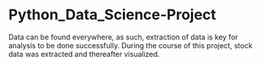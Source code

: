 # Python_Data_Science-Project
Data can be found everywhere, as such, extraction of data is key for analysis to be done successfully. During the course of this project, stock data was extracted and thereafter visualized. 

